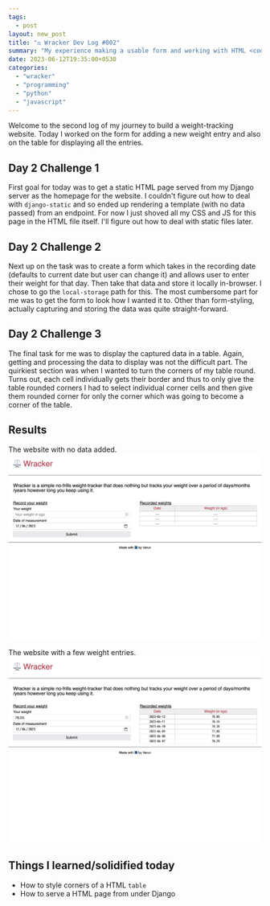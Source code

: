 ```yaml
---
tags:
  - post
layout: new_post
title: "⚖️ Wracker Dev Log #002"
summary: "My experience making a usable form and working with HTML <code>&lt;table&gt;</code> for the first time"
date: 2023-06-12T19:35:00+0530
categories:
  - "wracker"
  - "programming"
  - "python"
  - "javascript"
---
```


Welcome to the second log of my journey to build a weight-tracking website. Today I worked on the form for adding a new weight entry and also on the table for displaying all the entries.

## Day 2 Challenge 1

First goal for today was to get a static HTML page served from my Django server as the homepage for the website. I couldn't figure out how to deal with `django-static` and so ended up rendering a template (with no data passed) from an endpoint. For now I just shoved all my CSS and JS for this page in the HTML file itself. I'll figure out how to deal with static files later.

## Day 2 Challenge 2

Next up on the task was to create a form which takes in the recording date (defaults to current date but user can change it) and allows user to enter their weight for that day. Then take that data and store it locally in-browser. I chose to go the `local-storage` path for this. The most cumbersome part for me was to get the form to look how I wanted it to. Other than form-styling, actually capturing and storing the data was quite straight-forward.

## Day 2 Challenge 3

The final task for me was to display the captured data in a table. Again, getting and processing the data to display was not the difficult part. The quirkiest section was when I wanted to turn the corners of my table round. Turns out, each cell individually gets their border and thus to only give the table rounded corners I had to select individual corner cells and then give them rounded corner for only the corner which was going to become a corner of the table.

## Results

The website with no data added.
![screenshot with no data added](../assets/images/posts/wracker/002-wracker-without-data.png)

The website with a few weight entries.
![screenshot with a few weight entries](../assets/images/posts/wracker/002-wracker-with-data.png)


## Things I learned/solidified today

- How to style corners of a HTML `table`
- How to serve a HTML page from under Django
